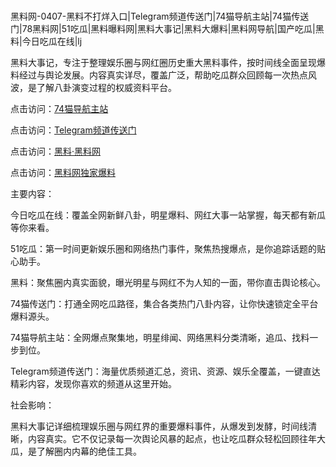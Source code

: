 #
黑料网-0407-黑料不打烊入口|Telegram频道传送门|74猫导航主站|74猫传送门|78黑料网|51吃瓜|黑料曝料网|黑料大事记|黑料大爆料|黑料网导航|国产吃瓜|黑料|今日吃瓜在线|lj

黑料大事记，专注于整理娱乐圈与网红圈历史重大黑料事件，按时间线全面呈现爆料经过与舆论发展。内容真实详尽，覆盖广泛，帮助吃瓜群众回顾每一次热点风波，是了解八卦演变过程的权威资料平台。


点击访问：<a href="https://74mao.com/">74猫导航主站</a>

点击访问：<a href="https://74mao.com/">Telegram频道传送门</a>

点击访问：<a href="https://qfwfg.pages.dev/">黑料·黑料网</a>

点击访问：<a href="https://sdfsh.pages.dev/">黑料网独家爆料</a>


主要内容：

今日吃瓜在线：覆盖全网新鲜八卦，明星爆料、网红大事一站掌握，每天都有新瓜等你来看。

51吃瓜：第一时间更新娱乐圈和网络热门事件，聚焦热搜爆点，是你追踪话题的贴心助手。

黑料：聚焦圈内真实面貌，曝光明星与网红不为人知的一面，带你直击舆论核心。

74猫传送门：打通全网吃瓜路径，集合各类热门八卦内容，让你快速锁定全平台爆料源头。

74猫导航主站：全网爆点聚集地，明星绯闻、网络黑料分类清晰，追瓜、找料一步到位。

Telegram频道传送门：海量优质频道汇总，资讯、资源、娱乐全覆盖，一键直达精彩内容，发现你喜欢的频道从这里开始。

社会影响：

黑料大事记详细梳理娱乐圈与网红界的重要爆料事件，从爆发到发酵，时间线清晰，内容真实。它不仅记录每一次舆论风暴的起点，也让吃瓜群众轻松回顾往年大瓜，是了解圈内内幕的绝佳工具。

<span style="display:none;">[Canonical link](）</span>
